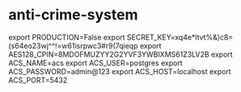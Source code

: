 # anti-crime-system

export PRODUCTION=False
export SECRET_KEY=xq4e*ltvt%&)c8=(s64eo23wj^^!=w61isrpwc3#r9(7qieqp
export AES128_CPIN=8MDOFMUZYY2G2YVF3YWBIXMS61Z3LV2B
export ACS_NAME=acs
export ACS_USER=postgres
export ACS_PASSWORD=admin@123
export ACS_HOST=localhost
export ACS_PORT=5432